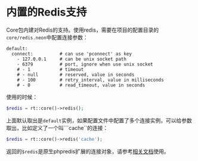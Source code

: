 # 内置的Redis支持

Core包内建对Redis的支持。使用redis，需要在项目的配置目录的```core/redis.neon```中配置连接参数：

```neon
default:
  connect:          # can use 'pconnect' as key
    - 127.0.0.1     # can be unix socket path
    - 6379          # port, ignore when use unix socket
    # - 1           # timeout
    # - null        # reserved, value in seconds
    # - 100         # retry_interval, value in milliseconds
    # - 0           # read_timeout, value in seconds
```

使用的时候：

```php
$redis = rt::core()->redis();
```

上面默认取出是```default```实例，如果配置文件中配置了多个连接实例，可以给参数取出，比如定义了一个叫```cache``的连接：

```php
$redis = rt::core()->redis('cache');
```

返回的```$redis```是原生phpredis扩展的连接对象，请参考[相关文档](https://github.com/phpredis/phpredis)使用。

